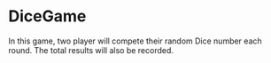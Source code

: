 # DiceGame
In this game, two player will compete their random Dice number each round. The total results will also be recorded.
